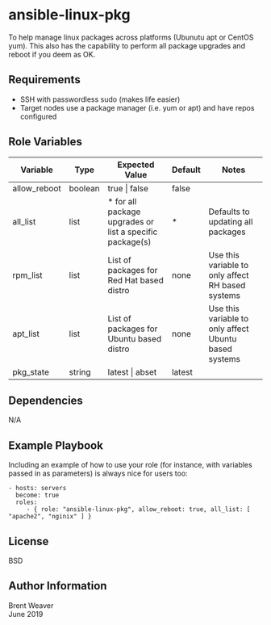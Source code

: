 ansible-linux-pkg
=========

To help manage linux packages across platforms (Ubunutu apt or CentOS yum). This also has the capability to perform all package upgrades and reboot if you deem as OK.

Requirements
------------

* SSH with passwordless sudo (makes life easier)
* Target nodes use a package manager (i.e. yum or apt) and have repos configured

Role Variables
--------------

Variable | Type | Expected Value | Default | Notes |
---------|------|---------|---------|-------|
allow_reboot | boolean | true \| false |  false |
all_list | list | * for all package upgrades or list a specific package(s) | * | Defaults to updating all packages
rpm_list | list | List of packages for Red Hat based distro | none | Use this variable to only affect RH based systems
apt_list | list | List of packages for Ubuntu based distro | none | Use this variable to only affect Ubuntu based systems
pkg_state | string | latest \| abset | latest |

Dependencies
------------

N/A

Example Playbook
----------------

Including an example of how to use your role (for instance, with variables passed in as parameters) is always nice for users too:

    - hosts: servers
      become: true
      roles:
         - { role: "ansible-linux-pkg", allow_reboot: true, all_list: [ "apache2", "nginix" ] }

License
-------

BSD

Author Information
------------------

Brent Weaver   
June 2019
